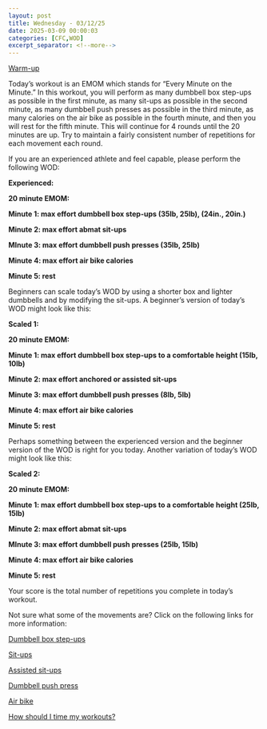 ```yaml
---
layout: post
title: Wednesday - 03/12/25
date: 2025-03-09 00:00:03
categories: [CFC,WOD]
excerpt_separator: <!--more-->
---
```

[Warm-up](https://communityfitnessclub.wixsite.com/website/post/basic-full-body-warm-up) 

Today’s workout is an EMOM which stands for “Every Minute on the Minute.” In this workout, you will perform as many dumbbell box step-ups as possible in the first minute, as many sit-ups as possible in the second minute, as many dumbbell push presses as possible in the third minute, as many calories on the air bike as possible in the fourth minute, and then you will rest for the fifth minute. This will continue for 4 rounds until the 20 minutes are up. Try to maintain a fairly consistent number of repetitions for each movement each round.

If you are an experienced athlete and feel capable, please perform the following WOD:

**Experienced:**

**20 minute EMOM:**

**Minute 1: max effort dumbbell box step-ups (35lb, 25lb), (24in., 20in.)**

**Minute 2: max effort abmat sit-ups**

**MInute 3: max effort dumbbell push presses (35lb, 25lb)**

**Minute 4: max effort air bike calories**

**Minute 5: rest**
<!--more-->

Beginners can scale today’s WOD by using a shorter box and lighter dumbbells and by modifying the sit-ups. A beginner’s version of today’s WOD might look like this:

**Scaled 1:**

**20 minute EMOM:**

**Minute 1: max effort dumbbell box step-ups to a comfortable height (15lb, 10lb)**

**Minute 2: max effort anchored or assisted sit-ups**

**Minute 3: max effort dumbbell push presses (8lb, 5lb)**

**Minute 4: max effort air bike calories**

**Minute 5: rest**

Perhaps something between the experienced version and the beginner version of the WOD is right for you today. Another variation of today’s WOD might look like this:

**Scaled 2:**

**20 minute EMOM:**

**Minute 1: max effort dumbbell box step-ups to a comfortable height (25lb, 15lb)**

**Minute 2: max effort abmat sit-ups**

**MInute 3: max effort dumbbell push presses (25lb, 15lb)**

**Minute 4: max effort air bike calories**

**Minute 5: rest**

Your score is the total number of repetitions you complete in today’s workout. 

Not sure what some of the movements are? Click on the following links for more information:

[Dumbbell box step-ups](https://communityfitnessclub.wixsite.com/website/post/dumbbell-box-step-ups)

[Sit-ups](https://communityfitnessclub.wixsite.com/website/post/sit-ups)

[Assisted sit-ups](https://www.youtube.com/watch?v=q4ap_8wpaF8) 

[Dumbbell push press](https://communityfitnessclub.wixsite.com/website/post/dumbbell-push-press) 

[Air bike](https://communityfitnessclub.wixsite.com/website/post/air-bike)

[How should I time my workouts?](https://communityfitnessclub.wixsite.com/website/post/how-should-i-time-my-workouts)
